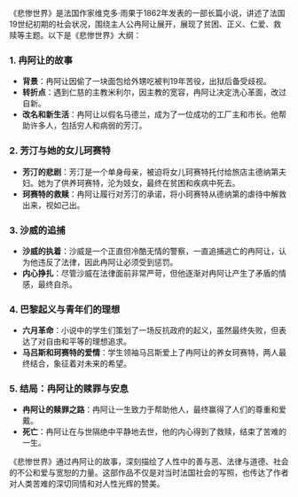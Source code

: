 《悲惨世界》是法国作家维克多·雨果于1862年发表的一部长篇小说，讲述了法国19世纪初期的社会状况，围绕主人公冉阿让展开，展现了贫困、正义、仁爱、救赎等主题。以下是《悲惨世界》大纲：

### 1. **冉阿让的故事**
   - **背景**：冉阿让因偷了一块面包给外甥吃被判19年苦役，出狱后备受歧视。
   - **转折点**：遇到仁慈的主教米利尔，因主教的宽容，冉阿让决定洗心革面，改过自新。
   - **改名和新生活**：冉阿让以假名马德兰，成为了一位成功的工厂主和市长。他帮助许多人，包括穷人和病弱的芳汀。
   
### 2. **芳汀与她的女儿珂赛特**
   - **芳汀的悲剧**：芳汀是一个单身母亲，被迫将女儿珂赛特托付给旅店主德纳第夫妇。她为了供养珂赛特，沦为妓女，最终在贫困和疾病中死去。
   - **珂赛特的救赎**：冉阿让履行对芳汀的承诺，将小珂赛特从德纳第的虐待中解救出来，视如己出。

### 3. **沙威的追捕**
   - **沙威的执着**：沙威是一个正直但冷酷无情的警察，一直追捕逃亡的冉阿让，认为他违反了法律，因此冉阿让必须受到惩罚。
   - **内心挣扎**：尽管沙威在法律面前非常严苛，但他逐渐对冉阿让产生了矛盾的情感，最终自杀。

### 4. **巴黎起义与青年们的理想**
   - **六月革命**：小说中的学生们策划了一场反抗政府的起义，虽然最终失败，但表达了对自由和平等的理想追求。
   - **马吕斯和珂赛特的爱情**：学生领袖马吕斯爱上了冉阿让的养女珂赛特，两人最终结合，象征着对未来的希望。

### 5. **结局：冉阿让的赎罪与安息**
   - **冉阿让的赎罪之路**：冉阿让一生致力于帮助他人，最终赢得了人们的尊重和爱戴。
   - **死亡**：冉阿让在与世隔绝中平静地去世，他的内心得到了救赎，结束了苦难的一生。

《悲惨世界》通过冉阿让的故事，深刻描绘了人性中的善与恶、法律与道德、社会的不公和爱与宽恕的力量。这部作品不仅是对当时法国社会的写照，也传达了作者对人类苦难的深切同情和对人性光辉的赞美。